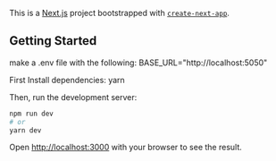 This is a [Next.js](https://nextjs.org/) project bootstrapped with [`create-next-app`](https://github.com/vercel/next.js/tree/canary/packages/create-next-app).

## Getting Started
make a .env file with the following:
BASE_URL="http://localhost:5050"

First Install dependencies:
yarn

Then, run the development server:

```bash
npm run dev
# or
yarn dev
```

Open [http://localhost:3000](http://localhost:3000) with your browser to see the result.

 
